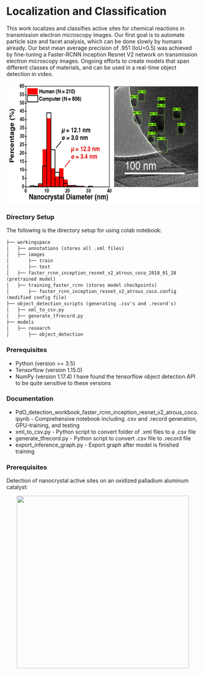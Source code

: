# Localization and Classification

This work localizes and classifies active sites for chemical reactions in transmission electron microscopy images. Our first goal is to automate particle size and facet analysis, which can be done slowly by humans already. Our best mean average precision of .951 (IoU=0.5) was achieved by fine-tuning a Faster-RCNN Inception Resnet V2 network on transmission electron microscopy images. Ongoing efforts to create models that span different classes of materials, and can be used in a real-time object detection in video.

<p align="center">
  <img width="600" height="314" src="NanoparticleDetectionComparison.jpg">
</p>

### Directory Setup

The following is the directory setup for using colab notebook:
```
├── workingspace
│   ├── annotations (stores all .xml files)
│   ├── images
│       ├── train
│       ├── test
│   ├── faster_rcnn_inception_resnet_v2_atrous_coco_2018_01_28 (pretrained model)
│   ├── training_faster_rcnn (stores model checkpoints)
│       ├── faster_rcnn_inception_resnet_v2_atrous_coco.config (modified config file)
├── object_detection_scripts (generating .csv's and .record's)
│   ├── xml_to_csv.py
│   ├── generate_tfrecord.py
├── models
│   ├── research
│       ├── object_detection
```
### Prerequisites
* Python (version >= 3.5)
* Tensorflow (version 1.15.0)
* NumPy (version 1.17.4)
I have found the tensorflow object detection API to be quite sensitive to these versions

### Documentation

* PdO_detection_workbook_faster_rcnn_inception_resnet_v2_atrous_coco.ipynb - Comprehensive notebook including .csv and .record generation, GPU-training, and testing
* xml_to_csv.py - Python script to convert folder of .xml files to a .csv file
* generate_tfrecord.py - Python script to convert .csv file to .record file
* export_inference_graph.py - Export graph after model is finished training

### Prerequisites

Detection of nanocrystal active sites on an oxidized palladium aluminum catalyst:

<p align="center">
  <img width="450" height="450" src=PdO_on_SiO2.gif>
</p>
